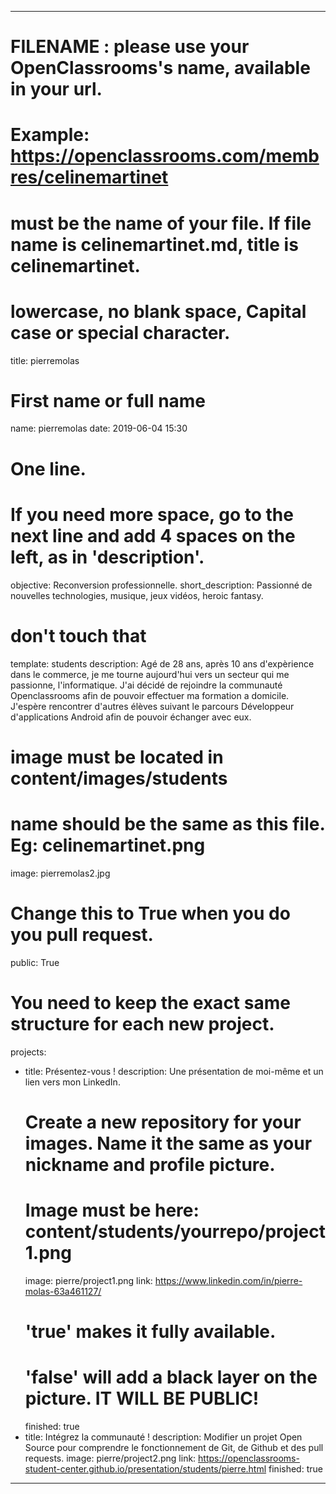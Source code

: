 ---

# FILENAME : please use your OpenClassrooms's name, available in your url.
# Example: https://openclassrooms.com/membres/celinemartinet
# must be the name of your file. If file name is celinemartinet.md, title is celinemartinet.
# lowercase, no blank space, Capital case or special character.
title: pierremolas

# First name or full name
name: pierremolas
date: 2019-06-04 15:30

# One line.
# If you need more space, go to the next line and add 4 spaces on the left, as in 'description'.
objective: Reconversion professionnelle.
short_description: Passionné de nouvelles technologies, musique, jeux vidéos, heroic fantasy.

# don't touch that
template: students
description:
    Agé de 28 ans, après 10 ans d'expèrience dans le commerce, je me tourne aujourd'hui
    vers un secteur qui me passionne, l'informatique.
    J'ai décidé de rejoindre la communauté Openclassrooms afin de pouvoir effectuer ma formation a domicile.
    J'espère rencontrer d'autres élèves suivant le parcours Développeur d'applications Android
    afin de pouvoir échanger avec eux.

# image must be located in content/images/students
# name should be the same as this file. Eg: celinemartinet.png
image: pierremolas2.jpg

# Change this to True when you do you pull request.
public: True

# You need to keep the exact same structure for each new project.
projects:
  - title: Présentez-vous !
    description: Une présentation de moi-même et un lien vers mon LinkedIn.
    # Create a new repository for your images. Name it the same as your nickname and profile picture.
    # Image must be here: content/students/yourrepo/project1.png
    image: pierre/project1.png
    link: https://www.linkedin.com/in/pierre-molas-63a461127/
    # 'true' makes it fully available.
    # 'false' will add a black layer on the picture. IT WILL BE PUBLIC!
    finished: true
  - title: Intégrez la communauté !
    description: Modifier un projet Open Source pour comprendre le fonctionnement de Git, de Github et des pull requests. 
    image: pierre/project2.png
    link: https://openclassrooms-student-center.github.io/presentation/students/pierre.html
    finished: true
 ---
